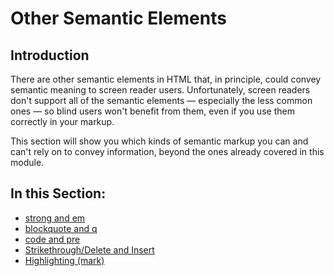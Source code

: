 # Other Semantic Elements

## Introduction

There are other semantic elements in HTML that, in principle, could convey semantic meaning to screen reader users. Unfortunately, screen readers don't support all of the semantic elements — especially the less common ones — so blind users won't benefit from them, even if you use them correctly in your markup.

This section will show you which kinds of semantic markup you can and can't rely on to convey information, beyond the ones already covered in this module.

## In this Section:

- [strong and em](strong-and-em.md)
- [blockquote and q](blockquote-and-q.md)
- [code and pre](code-and-pre.md)
- [Strikethrough/Delete and Insert](strikethrough-delete-insert.md)
- [Highlighting (mark)](highlighting-mark.md)
